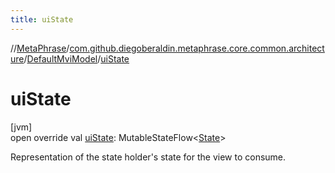 ```yaml
---
title: uiState
---
```

//[MetaPhrase](../../../index.html)/[com.github.diegoberaldin.metaphrase.core.common.architecture](../index.html)/[DefaultMviModel](index.html)/[uiState](ui-state.html)



# uiState



[jvm]\
open override val [uiState](ui-state.html): MutableStateFlow&lt;[State](index.html)&gt;



Representation of the state holder's state for the view to consume.




